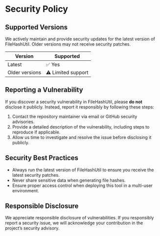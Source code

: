 # Security Policy

## Supported Versions

We actively maintain and provide security updates for the latest version of FileHashUtil. Older versions may not receive security patches.

| Version | Supported          |
|---------|------------------|
| Latest  | ✅ Yes |
| Older versions | ⚠️ Limited support |

## Reporting a Vulnerability

If you discover a security vulnerability in FileHashUtil, please **do not** disclose it publicly. Instead, report it responsibly by following these steps:

1. Contact the repository maintainer via email or GitHub security advisories.
2. Provide a detailed description of the vulnerability, including steps to reproduce if applicable.
3. Allow us time to investigate and resolve the issue before disclosing it publicly.

## Security Best Practices

- Always run the latest version of FileHashUtil to ensure you receive the latest security patches.
- Never share sensitive data when generating file hashes.
- Ensure proper access control when deploying this tool in a multi-user environment.

## Responsible Disclosure

We appreciate responsible disclosure of vulnerabilities. If you responsibly report a security issue, we will acknowledge your contribution in the project’s security advisory.
